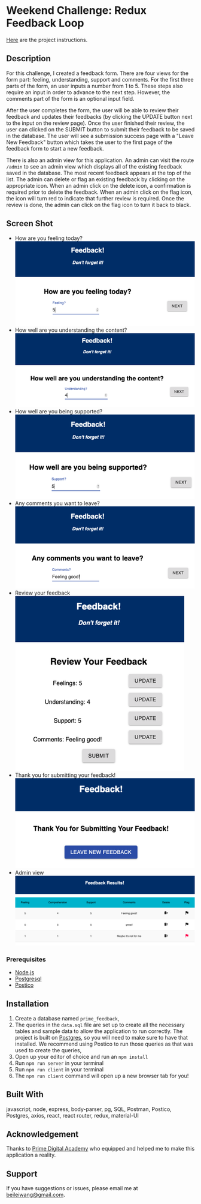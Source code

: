 # Weekend Challenge: Redux Feedback Loop

[Here](./INSTRUCTIONS.md) are the project instructions.

## Description

For this challenge, I created a feedback form. There are four views for the form part: feeling, understanding, support and comments. For the first three parts of the form, an user inputs a number from 1 to 5. These steps also require an input in order to advance to the next step. However, the comments part of the form is an optional input field.

After the user completes the form, the user will be able to review their feedback and updates their feedbacks (by clicking the UPDATE button next to the input on the review page). Once the user finished their review, the user can clicked on the SUBMIT button to submit their feedback to be saved in the database. The user will see a submission success page with a "Leave New Feedback" button which takes the user to the first page of the feedback form to start a new feedback.

There is also an admin view for this application. An admin can visit the route `/admin` to see an admin view which displays all of the existing feedback saved in the database. The most recent feedback appears at the top of the list. The admin can delete or flag an existing feedback by clicking on the appropriate icon. When an admin click on the delete icon, a confirmation is required prior to delete the feedback. When an admin click on the flag icon, the icon will turn red to indicate that further review is required. Once the review is done, the admin can click on the flag icon to turn it back to black.

## Screen Shot

- How are you feeling today?  
  ![feeling](screenshots/feelingview.png)
- How well are you understanding the content?  
  ![understanding](screenshots/understandingview.png)
- How well are you being supported?  
  ![support](screenshots/supportview.png)
- Any comments you want to leave?  
  ![comments](screenshots/commentsview.png)
- Review your feedback  
  ![comments](screenshots/reviewview.png)
- Thank you for submitting your feedback!  
  ![comments](screenshots/successview.png)
- Admin view  
  ![comments](screenshots/adminview.png)

### Prerequisites

- [Node.js](https://nodejs.org/en/)
- [Postgresql](https://www.postgresql.org/download/)
- [Postico](https://eggerapps.at/postico/)

## Installation

1. Create a database named `prime_feedback`,
2. The queries in the `data.sql` file are set up to create all the necessary tables and sample data to allow the application to run correctly. The project is built on [Postgres](https://www.postgresql.org/download/), so you will need to make sure to have that installed. We recommend using Postico to run those queries as that was used to create the queries,
3. Open up your editor of choice and run an `npm install`
4. Run `npm run server` in your terminal
5. Run `npm run client` in your terminal
6. The `npm run client` command will open up a new browser tab for you!

## Built With

javascript, node, express, body-parser, pg, SQL, Postman, Postico, Postgres, axios, react, react router, redux, material-UI

## Acknowledgement

Thanks to [Prime Digital Academy](www.primeacademy.io) who equipped and helped me to make this application a reality.

## Support

If you have suggestions or issues, please email me at [beileiwang@gmail.com](beileiwang@gmail.com).
